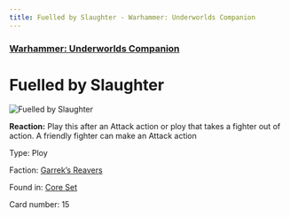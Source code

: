 ```yaml
---
title: Fuelled by Slaughter - Warhammer: Underworlds Companion
---
```


### [Warhammer: Underworlds Companion](https://guidokessels.github.io/wh-underworlds)

  

# Fuelled by Slaughter

![Fuelled by Slaughter](https://warhammerunderworlds.com/wp-content/uploads/sites/6/2017/12/015_ENG-Fuelled-by-Slaughter.png)

<b>Reaction:</b> Play this after an Attack action or ploy that takes a fighter out of action. A friendly fighter can make an Attack action

Type: Ploy

Faction: [Garrek’s Reavers](https://guidokessels.github.io/wh-underworlds/factions/garreks-reavers)

Found in: [Core Set](https://guidokessels.github.io/wh-underworlds/locations/core-set)

Card number: 15
